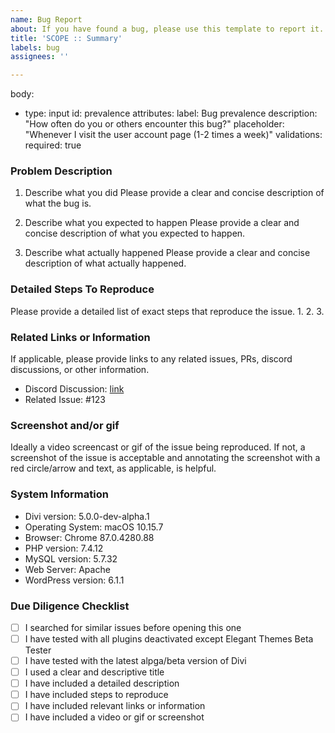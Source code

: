 ```yaml
---
name: Bug Report
about: If you have found a bug, please use this template to report it.
title: 'SCOPE :: Summary'
labels: bug
assignees: ''

---
```


<!-- Note about choosing a good title -->
<!-- Please use a descriptive title that will help other people understand what this issue is about. -->
<!-- If you are reporting a bug, please use the following format: SCOPE :: Summary -->
<!-- SCOPE can be something like one of the following examples: -->
<!-- Audio Module, Border Options, Settings Modal, Page Settings Bar, Etc/Other (please specify) -->

body:
- type: input
  id: prevalence
  attributes:
    label: Bug prevalence
    description: "How often do you or others encounter this bug?"
    placeholder: "Whenever I visit the user account page (1-2 times a week)"
  validations:
    required: true


### Problem Description
1. Describe what you did
Please provide a clear and concise description of what the bug is.

2. Describe what you expected to happen
Please provide a clear and concise description of what you expected to happen.

3. Describe what actually happened
Please provide a clear and concise description of what actually happened.

### Detailed Steps To Reproduce
Please provide a detailed list of exact steps that reproduce the issue.
1.
2.
3.

### Related Links or Information
If applicable, please provide links to any related issues, PRs, discord discussions, or other information.
* Discord Discussion: [link](https://discord.gg/XYZ)
* Related Issue: #123

### Screenshot and/or gif
Ideally a video screencast or gif of the issue being reproduced. If not, a screenshot of the issue is acceptable and annotating the screenshot with a red circle/arrow and text, as applicable, is helpful.

### System Information
* Divi version: 5.0.0-dev-alpha.1
* Operating System: macOS 10.15.7
* Browser: Chrome 87.0.4280.88
* PHP version: 7.4.12
* MySQL version: 5.7.32
* Web Server: Apache
* WordPress version: 6.1.1

### Due Diligence Checklist
- [ ] I searched for similar issues before opening this one
- [ ] I have tested with all plugins deactivated except Elegant Themes Beta Tester
- [ ] I have tested with the latest alpga/beta version of Divi
- [ ] I used a clear and descriptive title
- [ ] I have included a detailed description
- [ ] I have included steps to reproduce
- [ ] I have included relevant links or information
- [ ] I have included a video or gif or screenshot
